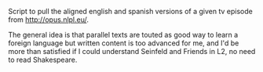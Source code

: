 Script to pull the aligned english and spanish versions of a given tv episode from http://opus.nlpl.eu/.

The general idea is that parallel texts are touted as good way to learn a foreign language but written content is too advanced for me, and I'd be more than satisfied if I could understand Seinfeld and Friends in L2, no need to read Shakespeare.